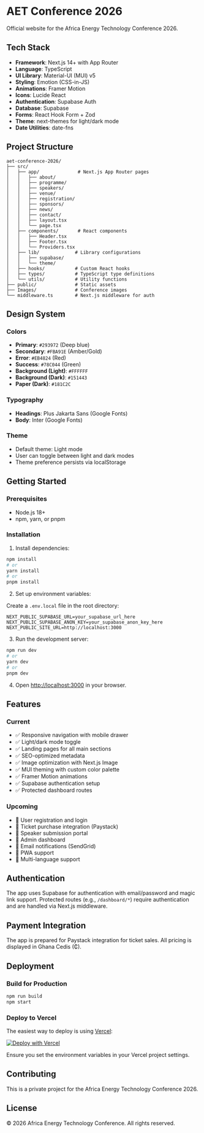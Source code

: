 # AET Conference 2026

Official website for the Africa Energy Technology Conference 2026.

## Tech Stack

- **Framework**: Next.js 14+ with App Router
- **Language**: TypeScript
- **UI Library**: Material-UI (MUI) v5
- **Styling**: Emotion (CSS-in-JS)
- **Animations**: Framer Motion
- **Icons**: Lucide React
- **Authentication**: Supabase Auth
- **Database**: Supabase
- **Forms**: React Hook Form + Zod
- **Theme**: next-themes for light/dark mode
- **Date Utilities**: date-fns

## Project Structure

```
aet-conference-2026/
├── src/
│   ├── app/              # Next.js App Router pages
│   │   ├── about/
│   │   ├── programme/
│   │   ├── speakers/
│   │   ├── venue/
│   │   ├── registration/
│   │   ├── sponsors/
│   │   ├── news/
│   │   ├── contact/
│   │   ├── layout.tsx
│   │   └── page.tsx
│   ├── components/       # React components
│   │   ├── Header.tsx
│   │   ├── Footer.tsx
│   │   └── Providers.tsx
│   ├── lib/             # Library configurations
│   │   ├── supabase/
│   │   └── theme/
│   ├── hooks/           # Custom React hooks
│   ├── types/           # TypeScript type definitions
│   └── utils/           # Utility functions
├── public/              # Static assets
├── Images/              # Conference images
└── middleware.ts        # Next.js middleware for auth
```

## Design System

### Colors

- **Primary**: `#293972` (Deep blue)
- **Secondary**: `#FBA91E` (Amber/Gold)
- **Error**: `#EB4824` (Red)
- **Success**: `#78C044` (Green)
- **Background (Light)**: `#FFFFFF`
- **Background (Dark)**: `#151443`
- **Paper (Dark)**: `#181C2C`

### Typography

- **Headings**: Plus Jakarta Sans (Google Fonts)
- **Body**: Inter (Google Fonts)

### Theme

- Default theme: Light mode
- User can toggle between light and dark modes
- Theme preference persists via localStorage

## Getting Started

### Prerequisites

- Node.js 18+ 
- npm, yarn, or pnpm

### Installation

1. Install dependencies:

```bash
npm install
# or
yarn install
# or
pnpm install
```

2. Set up environment variables:

Create a `.env.local` file in the root directory:

```env
NEXT_PUBLIC_SUPABASE_URL=your_supabase_url_here
NEXT_PUBLIC_SUPABASE_ANON_KEY=your_supabase_anon_key_here
NEXT_PUBLIC_SITE_URL=http://localhost:3000
```

3. Run the development server:

```bash
npm run dev
# or
yarn dev
# or
pnpm dev
```

4. Open [http://localhost:3000](http://localhost:3000) in your browser.

## Features

### Current

- ✅ Responsive navigation with mobile drawer
- ✅ Light/dark mode toggle
- ✅ Landing pages for all main sections
- ✅ SEO-optimized metadata
- ✅ Image optimization with Next.js Image
- ✅ MUI theming with custom color palette
- ✅ Framer Motion animations
- ✅ Supabase authentication setup
- ✅ Protected dashboard routes

### Upcoming

- 🔄 User registration and login
- 🔄 Ticket purchase integration (Paystack)
- 🔄 Speaker submission portal
- 🔄 Admin dashboard
- 🔄 Email notifications (SendGrid)
- 🔄 PWA support
- 🔄 Multi-language support

## Authentication

The app uses Supabase for authentication with email/password and magic link support. Protected routes (e.g., `/dashboard/*`) require authentication and are handled via Next.js middleware.

## Payment Integration

The app is prepared for Paystack integration for ticket sales. All pricing is displayed in Ghana Cedis (₵).

## Deployment

### Build for Production

```bash
npm run build
npm start
```

### Deploy to Vercel

The easiest way to deploy is using [Vercel](https://vercel.com):

[![Deploy with Vercel](https://vercel.com/button)](https://vercel.com/new)

Ensure you set the environment variables in your Vercel project settings.

## Contributing

This is a private project for the Africa Energy Technology Conference 2026.

## License

© 2026 Africa Energy Technology Conference. All rights reserved.

